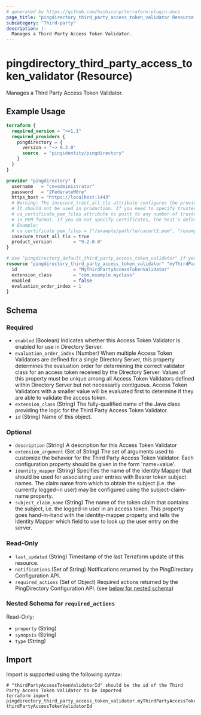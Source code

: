 ```yaml
---
# generated by https://github.com/hashicorp/terraform-plugin-docs
page_title: "pingdirectory_third_party_access_token_validator Resource - terraform-provider-pingdirectory"
subcategory: "Third-party"
description: |-
  Manages a Third Party Access Token Validator.
---
```


# pingdirectory_third_party_access_token_validator (Resource)

Manages a Third Party Access Token Validator.

## Example Usage

```terraform
terraform {
  required_version = ">=1.1"
  required_providers {
    pingdirectory = {
      version = "~> 0.3.0"
      source  = "pingidentity/pingdirectory"
    }
  }
}

provider "pingdirectory" {
  username   = "cn=administrator"
  password   = "2FederateM0re"
  https_host = "https://localhost:1443"
  # Warning: The insecure_trust_all_tls attribute configures the provider to trust any certificate presented by the PingDirectory server.
  # It should not be used in production. If you need to specify trusted CA certificates, use the
  # ca_certificate_pem_files attribute to point to any number of trusted CA certificate files
  # in PEM format. If you do not specify certificates, the host's default root CA set will be used.
  # Example:
  # ca_certificate_pem_files = ["/example/path/to/cacert1.pem", "/example/path/to/cacert2.pem"]
  insecure_trust_all_tls = true
  product_version        = "9.2.0.0"
}

# Use "pingdirectory_default_third_party_access_token_validator" if you are adopting existing configuration from the PingDirectory server into Terraform
resource "pingdirectory_third_party_access_token_validator" "myThirdPartyAccessTokenValidator" {
  id                     = "MyThirdPartyAccessTokenValidator"
  extension_class        = "com.example.myclass"
  enabled                = false
  evaluation_order_index = 1
}
```

<!-- schema generated by tfplugindocs -->
## Schema

### Required

- `enabled` (Boolean) Indicates whether this Access Token Validator is enabled for use in Directory Server.
- `evaluation_order_index` (Number) When multiple Access Token Validators are defined for a single Directory Server, this property determines the evaluation order for determining the correct validator class for an access token received by the Directory Server. Values of this property must be unique among all Access Token Validators defined within Directory Server but not necessarily contiguous. Access Token Validators with a smaller value will be evaluated first to determine if they are able to validate the access token.
- `extension_class` (String) The fully-qualified name of the Java class providing the logic for the Third Party Access Token Validator.
- `id` (String) Name of this object.

### Optional

- `description` (String) A description for this Access Token Validator
- `extension_argument` (Set of String) The set of arguments used to customize the behavior for the Third Party Access Token Validator. Each configuration property should be given in the form 'name=value'.
- `identity_mapper` (String) Specifies the name of the Identity Mapper that should be used for associating user entries with Bearer token subject names. The claim name from which to obtain the subject (i.e. the currently logged-in user) may be configured using the subject-claim-name property.
- `subject_claim_name` (String) The name of the token claim that contains the subject, i.e. the logged-in user in an access token. This property goes hand-in-hand with the identity-mapper property and tells the Identity Mapper which field to use to look up the user entry on the server.

### Read-Only

- `last_updated` (String) Timestamp of the last Terraform update of this resource.
- `notifications` (Set of String) Notifications returned by the PingDirectory Configuration API.
- `required_actions` (Set of Object) Required actions returned by the PingDirectory Configuration API. (see [below for nested schema](#nestedatt--required_actions))

<a id="nestedatt--required_actions"></a>
### Nested Schema for `required_actions`

Read-Only:

- `property` (String)
- `synopsis` (String)
- `type` (String)

## Import

Import is supported using the following syntax:

```shell
# "thirdPartyAccessTokenValidatorId" should be the id of the Third Party Access Token Validator to be imported
terraform import pingdirectory_third_party_access_token_validator.myThirdPartyAccessTokenValidator thirdPartyAccessTokenValidatorId
```
